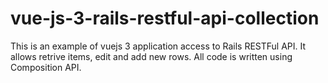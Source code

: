 # vue-js-3-rails-restful-api-collection
 
This is an example of vuejs 3 application access to Rails RESTFul API. It allows retrive items, edit and add new rows.
All code is written using Composition API.
